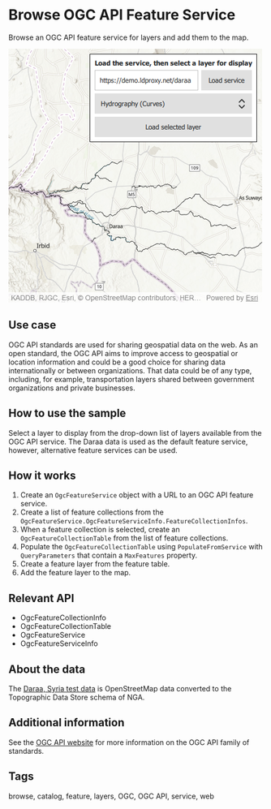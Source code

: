 # Browse OGC API Feature Service

Browse an OGC API feature service for layers and add them to the map.

![](screenshot.png)

## Use case

OGC API standards are used for sharing geospatial data on the web. As an open standard, the OGC API aims to improve access to geospatial or location information and could be a good choice for sharing data internationally or between organizations. That data could be of any type, including, for example, transportation layers shared between government organizations and private businesses.

## How to use the sample
Select a layer to display from the drop-down list of layers available from the OGC API service. The Daraa data is used as the default feature service, however, alternative feature services can be used.

## How it works
1. Create an `OgcFeatureService` object with a URL to an OGC API feature service.
2. Create a list of feature collections from the `OgcFeatureService.OgcFeatureServiceInfo.FeatureCollectionInfos`.
3. When a feature collection is selected, create an `OgcFeatureCollectionTable` from the list of feature collections.
4. Populate the `OgcFeatureCollectionTable` using `PopulateFromService` with `QueryParameters` that contain a `MaxFeatures` property.
5. Create a feature layer from the feature table.
6. Add the feature layer to the map.

## Relevant API
 * OgcFeatureCollectionInfo
 * OgcFeatureCollectionTable
 * OgcFeatureService
 * OgcFeatureServiceInfo

## About the data

The [Daraa, Syria test data](https://demo.ldproxy.net/daraa) is OpenStreetMap data converted to the Topographic Data Store schema of NGA.

## Additional information

See the [OGC API website](https://ogcapi.ogc.org/) for more information on the OGC API family of standards.

## Tags

browse, catalog, feature, layers, OGC, OGC API, service, web
